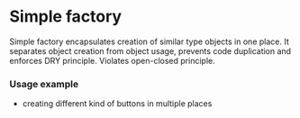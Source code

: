 # Simple factory
Simple factory encapsulates creation of similar type objects in one place. It separates object creation from object usage, prevents code duplication and enforces DRY principle. Violates open-closed principle.

### Usage example
- creating different kind of buttons in multiple places 
